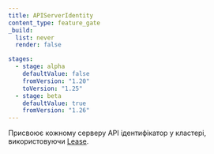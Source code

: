 ```yaml
---
title: APIServerIdentity
content_type: feature_gate
_build:
  list: never
  render: false

stages:
  - stage: alpha
    defaultValue: false
    fromVersion: "1.20"
    toVersion: "1.25"
  - stage: beta
    defaultValue: true
    fromVersion: "1.26"
---
```

Присвоює кожному серверу API ідентифікатор у кластері, використовуючи [Lease](/docs/concepts/architecture/leases).
